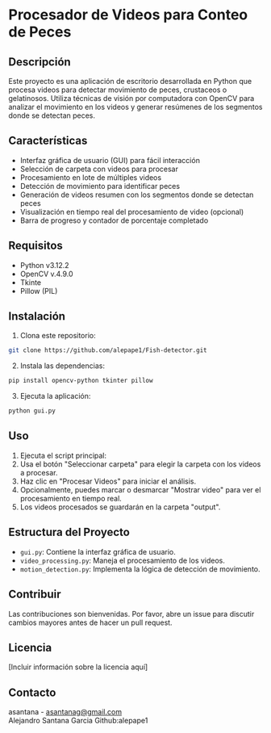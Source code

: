 # Procesador de Videos para Conteo de Peces

## Descripción
Este proyecto es una aplicación de escritorio desarrollada en Python que procesa videos para detectar movimiento de peces, crustaceos o gelatinosos. Utiliza técnicas de visión por computadora con OpenCV para analizar el movimiento en los videos y generar resúmenes de los segmentos donde se detectan peces.

## Características
- Interfaz gráfica de usuario (GUI) para fácil interacción
- Selección de carpeta con videos para procesar
- Procesamiento en lote de múltiples videos
- Detección de movimiento para identificar peces
- Generación de videos resumen con los segmentos donde se detectan peces
- Visualización en tiempo real del procesamiento de video (opcional)
- Barra de progreso y contador de porcentaje completado


## Requisitos
- Python v3.12.2
- OpenCV v.4.9.0
- Tkinte
- Pillow (PIL)

## Instalación
1. Clona este repositorio:
```bash
git clone https://github.com/alepape1/Fish-detector.git
```
2. Instala las dependencias:
```bash
pip install opencv-python tkinter pillow
```
3. Ejecuta la aplicación:
```bash
python gui.py
```

## Uso
1. Ejecuta el script principal:
2. Usa el botón "Seleccionar carpeta" para elegir la carpeta con los videos a procesar.
3. Haz clic en "Procesar Videos" para iniciar el análisis.
4. Opcionalmente, puedes marcar o desmarcar "Mostrar video" para ver el procesamiento en tiempo real.
5. Los videos procesados se guardarán en la carpeta "output".

## Estructura del Proyecto
- `gui.py`: Contiene la interfaz gráfica de usuario.
- `video_processing.py`: Maneja el procesamiento de los videos.
- `motion_detection.py`: Implementa la lógica de detección de movimiento.

## Contribuir
Las contribuciones son bienvenidas. Por favor, abre un issue para discutir cambios mayores antes de hacer un pull request.

## Licencia
[Incluir información sobre la licencia aquí]

## Contacto
asantana - asantanag@gmail.com  
Alejandro Santana Garcia Github:alepape1
